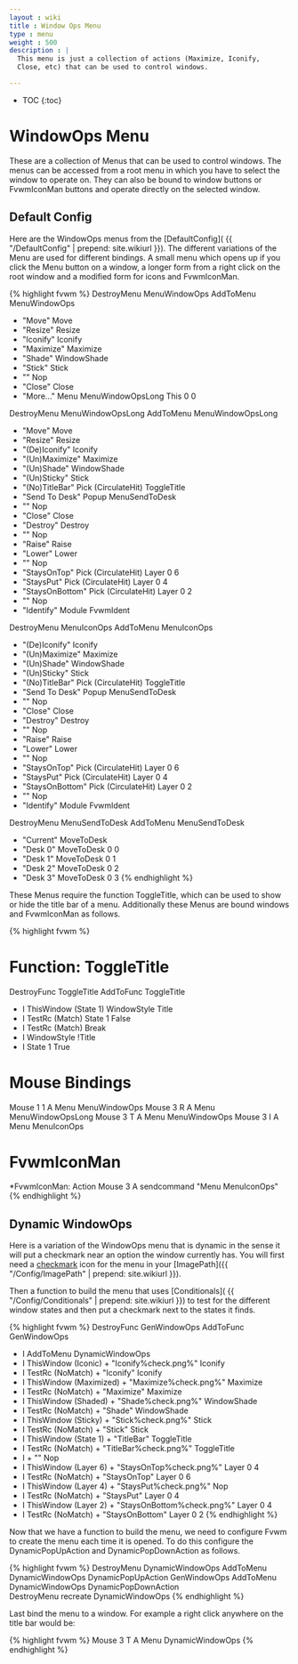 ```yaml
---
layout : wiki
title : Window Ops Menu
type : menu
weight : 500
description : |
  This menu is just a collection of actions (Maximize, Iconify,
  Close, etc) that can be used to control windows.

---
```

* TOC
{:toc}

# WindowOps Menu

These are a collection of Menus that can be used to control windows.
The menus can be accessed from a root menu in which you have to select
the window to operate on. They can also be bound to window buttons or
FvwmIconMan buttons and operate directly on the selected window.

## Default Config

Here are the WindowOps menus from the [DefaultConfig](
{{ "/DefaultConfig" | prepend: site.wikiurl }}). The different variations
of the Menu are used for different bindings. A small menu which opens up
if you click the Menu button on a window, a longer form from a right click
on the root window and a modified form for icons and FvwmIconMan.

{% highlight fvwm %}
DestroyMenu MenuWindowOps
AddToMenu   MenuWindowOps
+ "Move"      Move
+ "Resize"    Resize
+ "Iconify"   Iconify
+ "Maximize"  Maximize
+ "Shade"     WindowShade
+ "Stick"     Stick
+ "" Nop
+ "Close"     Close
+ "More..."   Menu MenuWindowOpsLong This 0 0

DestroyMenu MenuWindowOpsLong
AddToMenu   MenuWindowOpsLong
+ "Move"                Move
+ "Resize"              Resize
+ "(De)Iconify"         Iconify
+ "(Un)Maximize"        Maximize
+ "(Un)Shade"           WindowShade
+ "(Un)Sticky"		Stick
+ "(No)TitleBar"	Pick (CirculateHit) ToggleTitle
+ "Send To Desk"        Popup MenuSendToDesk
+ "" Nop
+ "Close"               Close
+ "Destroy"             Destroy
+ "" Nop
+ "Raise"		Raise
+ "Lower"		Lower
+ "" Nop
+ "StaysOnTop"          Pick (CirculateHit) Layer 0 6
+ "StaysPut"            Pick (CirculateHit) Layer 0 4
+ "StaysOnBottom"       Pick (CirculateHit) Layer 0 2
+ "" Nop
+ "Identify"            Module FvwmIdent

DestroyMenu MenuIconOps
AddToMenu   MenuIconOps
+ "(De)Iconify"         Iconify
+ "(Un)Maximize"        Maximize
+ "(Un)Shade"           WindowShade
+ "(Un)Sticky"		Stick
+ "(No)TitleBar"	Pick (CirculateHit) ToggleTitle
+ "Send To Desk"        Popup MenuSendToDesk
+ "" Nop
+ "Close"               Close
+ "Destroy"             Destroy
+ "" Nop
+ "Raise"		Raise
+ "Lower"		Lower
+ "" Nop
+ "StaysOnTop"          Pick (CirculateHit) Layer 0 6
+ "StaysPut"            Pick (CirculateHit) Layer 0 4
+ "StaysOnBottom"       Pick (CirculateHit) Layer 0 2
+ "" Nop
+ "Identify"            Module FvwmIdent

DestroyMenu MenuSendToDesk
AddToMenu   MenuSendToDesk
+ "Current"	MoveToDesk
+ "Desk 0"	MoveToDesk 0 0
+ "Desk 1"	MoveToDesk 0 1
+ "Desk 2"	MoveToDesk 0 2
+ "Desk 3"	MoveToDesk 0 3
{% endhighlight %}

These Menus require the function ToggleTitle, which can be used
to show or hide the title bar of a menu. Additionally these
Menus are bound windows and FvwmIconMan as follows.

{% highlight fvwm %}
# Function: ToggleTitle
DestroyFunc ToggleTitle
AddToFunc   ToggleTitle
+ I ThisWindow (State 1) WindowStyle Title
+ I TestRc (Match) State 1 False
+ I TestRc (Match) Break
+ I WindowStyle !Title
+ I State 1 True
 
# Mouse Bindings
Mouse 1 1 A Menu MenuWindowOps
Mouse 3	R A Menu MenuWindowOpsLong
Mouse 3	T A Menu MenuWindowOps
Mouse 3 I A Menu MenuIconOps

# FvwmIconMan
*FvwmIconMan: Action Mouse 3 A sendcommand "Menu MenuIconOps"
{% endhighlight %}

## Dynamic WindowOps

Here is a variation of the WindowOps menu that is dynamic in the sense
it will put a checkmark near an option the window currently has.
You will first need a [checkmark](check.png) icon for the menu
in your [ImagePath]({{ "/Config/ImagePath" | prepend: site.wikiurl }}).

Then a function to build the menu that uses [Conditionals](
{{ "/Config/Conditionals" | prepend: site.wikiurl }}) to test for
the different window states and then put a checkmark next to
the states it finds.

{% highlight fvwm %}
DestroyFunc GenWindowOps
AddToFunc GenWindowOps
+ I AddToMenu DynamicWindowOps
+ I ThisWindow (Iconic) + "Iconify%check.png%" Iconify
+ I TestRc (NoMatch) + "Iconify" Iconify
+ I ThisWindow (Maximized) + "Maximize%check.png%" Maximize
+ I TestRc (NoMatch) + "Maximize" Maximize
+ I ThisWindow (Shaded) + "Shade%check.png%" WindowShade
+ I TestRc (NoMatch) + "Shade" WindowShade
+ I ThisWindow (Sticky) + "Stick%check.png%" Stick
+ I TestRc (NoMatch) + "Stick" Stick
+ I ThisWindow (State 1) + "TitleBar" ToggleTitle
+ I TestRc (NoMatch) + "TitleBar%check.png%" ToggleTitle
+ I + "" Nop
+ I ThisWindow (Layer 6) + "StaysOnTop%check.png%" Layer 0 4
+ I TestRc (NoMatch) + "StaysOnTop" Layer 0 6
+ I ThisWindow (Layer 4) + "StaysPut%check.png%" Nop
+ I TestRc (NoMatch) + "StaysPut" Layer 0 4
+ I ThisWindow (Layer 2) + "StaysOnBottom%check.png%" Layer 0 4
+ I TestRc (NoMatch) + "StaysOnBottom" Layer 0 2
{% endhighlight %}

Now that we have a function to build the menu, we need to configure
Fvwm to create the menu each time it is opened. To do this configure
the DynamicPopUpAction and DynamicPopDownAction as follows.

{% highlight fvwm %}
DestroyMenu DynamicWindowOps
AddToMenu DynamicWindowOps DynamicPopUpAction GenWindowOps
AddToMenu DynamicWindowOps DynamicPopDownAction \
          DestroyMenu recreate DynamicWindowOps
{% endhighlight %}

Last bind the menu to a window. For example a right click anywhere on
the title bar would be:

{% highlight fvwm %}
Mouse 3 T A Menu DynamicWindowOps
{% endhighlight %}


